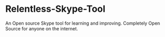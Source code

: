 # Relentless-Skype-Tool
An Open source Skype tool for learning and improving.
Completely Open Source for anyone on the internet.

